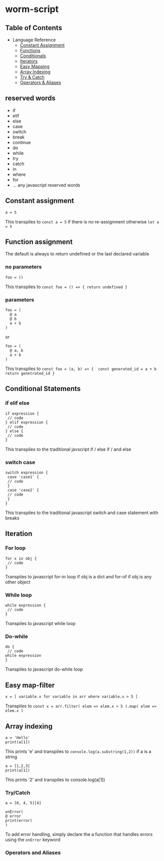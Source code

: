 # worm-script
## Table of Contents
* Language Reference
  * [Constant Assignment](#constant)
  * [Functions](#functions)
  * [Conditionals](#conditional)
  * [Iterators](#iterator)
  * [Easy Mapping](#easymap)
  * [Array Indexing](#index)
  * [Try & Catch](#try)
  * [Operators & Aliases](#ops)

## reserved words
- if
- elif
- else
- case
- switch
- break
- continue
- do
- while
- try
- catch
- in
- where
- for
- ... any javascript reserved words

## Constant assignment <a name="constant"/>
```
a = 5
```
This transpiles to `const a = 5` if there is no re-assignment otherwise `let a  = 5`

## Function assignment <a name="functions"/>
The default is always to return undefined or the last declared variable
### no parameters
```
foo = ()
```
This transpiles to `const foo = () => { return undefined }`
### parameters
```
foo = (
  @ a
  @ b
  a + b
)
```
or
```
foo = (
  @ a, b
  a + b
)
```
This transpiles to 
`const foo = (a, b) => { 
  const generated_id = a + b
  return genetrated_id
 }`
## Conditional Statements <a name="conditional"/>
### if elif else
```
if expression {
 // code
} elif expression {
 // code
} else {
 // code
}
```
This transpiles to the traditional javscript if / else if / and else
### switch case
```
switch expression {
 case 'case1' {
 // code
 }
 case 'case2' {
 // code
 }
}
```
This transpiles to the traditional javascript switch and case statement with breaks
## Iteration <a name="iterator"/>
### For loop
```
for x in obj {
 // code
}
```
Transpiles to javascript for-in loop if obj is a dict and for-of if obj is any other object
### While loop
```
while expression {
 // code
}
```
Transpiles to javascript while loop
### Do-while
```
do {
 // code 
while expression
}
```
Transpiles to javascript do-while loop
## Easy map-filter <a name="easymap"/>
```
x = [ variable.x for variable in arr where variable.x > 5 ]
```
Transpiles to `const x = arr.filter( elem => elem.x > 5 ).map( elem => elem.x )`
## Array indexing <a name="index"/>
```
a = 'Hello'
print(a[1])
```
This prints 'e' and transpiles to `console.log(a.substring(1,2))` if a is a string
```
a = [1,2,3]
print(a[1])
```
This prints '2' and transpiles to console.log(a[1])
### Try/Catch <a name="try"/>
```
a = [0, 4, 5][4]

onError(
@ error
print(error)
)

```
To add error handling, simply declare the a function that handles errors using the `onError` keyword
### Operators and Aliases <a name="ops"/>
